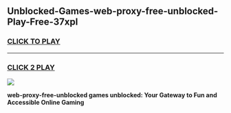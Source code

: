 
## Unblocked-Games-web-proxy-free-unblocked-Play-Free-37xpl
<h3>
<a href="https://premium76.site?title=web-proxy-free-unblocked&ref=21A">CLICK TO PLAY</a></h3>
<hr>

<h3>
<a href="https://premium76.site?title=web-proxy-free-unblocked&ref=21A">CLICK 2 PLAY</a>
  
</h3>

<a href="https://premium76.site?title=web-proxy-free-unblocked&ref=21A"><img src="https://clearcache.store/games.png"></a>


**web-proxy-free-unblocked games unblocked: Your Gateway to Fun and Accessible Online Gaming**
